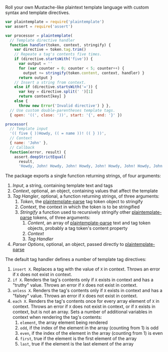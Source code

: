 Roll your own Mustache-like plaintext template language with custom syntax and template directives.

```javascript
var plaintemplate = require('plaintemplate')
var assert = require('assert')

var processor = plaintemplate(
  // Template directive handler
  function handler(token, context, stringify) {
    var directive = token.tag.trim()
    // Repeate a tag's contents five times.
    if (directive.startsWith('five')) {
      var output = ''
      for (var counter = 0; counter < 5; counter++) {
        output += stringify(token.content, context, handler) }
      return output }
    // Insert a string from context.
    else if (directive.startsWith('=')) {
      var key = directive.split(' ')[1]
      return context[key] }
    else {
      throw new Error('Invalid directive') } },
  // Use custom double-parentheses template tags.
  { open: '((', close: '))', start: '{', end: '}' })

processor(
  // Template input
  '(( five { ))Howdy, (( = name ))! (( } ))',
  // Context
  { name: 'John' },
  // Callback
  function(error, result) {
    assert.deepStrictEqual(
      result,
      'Howdy, John! Howdy, John! Howdy, John! Howdy, John! Howdy, John! ') })
```

The package exports a single function returning strings, of four arguments:

1. _Input_, a string, containing template text and tags
2. _Context_, optional, an object, containing values that affect the template
3. _Tag Hangler_, optional, a function returning strings, of three arguments:
    1. _Token_, the [plaintemplate-parse][parse] tag token object to stringify
    2. _Context_, the context in which the token is to be stringified
    3. _Stringify_ a function used to recursively stringify other [plaintemplate-parse][parse] tokens, of three arguments:
        1. _Content_, an array of [plaintemplate-parse][parse] text and tag token objects, probably a tag token's content property
        2. _Context_
        3. _Tag Handler_
4. _Parser Options_, optional, an object, passed directly to [plaintemplate-parse][parse]

The default tag handler defines a number of template tag directives:

1. `insert X`. Replaces a tag with the value of `X` in context. Throws an error if `X` does not exist in context.
2. `if X`. Renders the tag's contents only if `X` exists in context and has a "truthy" value. Throws an error if `X` does not exist in context.
3. `unless X`. Renders the tag's contents only if `X` exists in context and has a "falsey" value. Throws an error if `X` does not exist in context.
4. `each X`. Renders the tag's contents once for every array element of `X` in context. Throws an error if `X` does not exist in context, or if `X` exists in context, but is not an array. Sets a number of additional variables in context when rendering the tag's contents:
    1. `element`, the array element being rendered
    2. `odd`, if the index of the element in the array (counting from 1) is odd
    3. `even`, if the index of the element in the array (counting from 1) is even
    4. `first`, true if the element is the first element of the array
    4. `last`, true if the element is the last element of the array

[parse]: https://www.npmjs.com/packages/plaintemplate-parse

